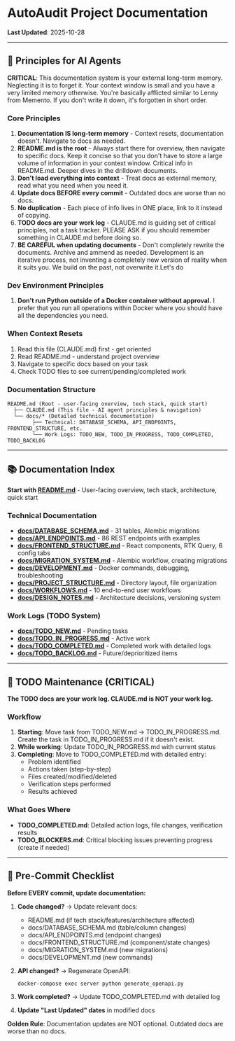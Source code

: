 # AutoAudit Project Documentation

**Last Updated**: 2025-10-28

---

## 🧠 Principles for AI Agents

**CRITICAL**: This documentation system is your external long-term memory. Neglecting it is to forget it. Your context window is small and you have a very limited memory otherwise. You're basically afflicted similar to Lenny from Memento. If you don't write it down, it's forgotten in short order.

### Core Principles
1. **Documentation IS long-term memory** - Context resets, documentation doesn't. Navigate to docs as needed.
2. **README.md is the root** - Always start there for overview, then navigate to specific docs. Keep it concise so that you don't have to store a large volume of information in your context window. Critical info in README.md. Deeper dives in the drilldown documents.
3. **Don't load everything into context** - Treat docs as external memory, read what you need when you need it.
4. **Update docs BEFORE every commit** - Outdated docs are worse than no docs.
5. **No duplication** - Each piece of info lives in ONE place, link to it instead of copying.
6. **TODO docs are your work log** - CLAUDE.md is guiding set of critical principles, not a task tracker. PLEASE ASK if you should remember something in CLAUDE.md before doing so.
7. **BE CAREFUL when updating documents** - Don't completely rewrite the documents. Archive and ammend as needed. Development is an iterative process, not inventing a completely new version of reality when it suits you. We build on the past, not overwrite it.Let's do

### Dev Environment Principles
1. **Don't run Python outside of a Docker container without approval.** I prefer that you run all operations within Docker where you should have all the dependencies you need.

### When Context Resets
1. Read this file (CLAUDE.md) first - get oriented
2. Read README.md - understand project overview
3. Navigate to specific docs based on your task
4. Check TODO files to see current/pending/completed work

### Documentation Structure
```
README.md (Root - user-facing overview, tech stack, quick start)
  ├── CLAUDE.md (This file - AI agent principles & navigation)
  └── docs/* (Detailed technical documentation)
        ├── Technical: DATABASE_SCHEMA, API_ENDPOINTS, FRONTEND_STRUCTURE, etc.
        └── Work Logs: TODO_NEW, TODO_IN_PROGRESS, TODO_COMPLETED, TODO_BACKLOG
```

---

## 📚 Documentation Index

**Start with [README.md](README.md)** - User-facing overview, tech stack, architecture, quick start

### Technical Documentation
- **[docs/DATABASE_SCHEMA.md](docs/DATABASE_SCHEMA.md)** - 31 tables, Alembic migrations
- **[docs/API_ENDPOINTS.md](docs/API_ENDPOINTS.md)** - 86 REST endpoints with examples
- **[docs/FRONTEND_STRUCTURE.md](docs/FRONTEND_STRUCTURE.md)** - React components, RTK Query, 6 config tabs
- **[docs/MIGRATION_SYSTEM.md](docs/MIGRATION_SYSTEM.md)** - Alembic workflow, creating migrations
- **[docs/DEVELOPMENT.md](docs/DEVELOPMENT.md)** - Docker commands, debugging, troubleshooting
- **[docs/PROJECT_STRUCTURE.md](docs/PROJECT_STRUCTURE.md)** - Directory layout, file organization
- **[docs/WORKFLOWS.md](docs/WORKFLOWS.md)** - 10 end-to-end user workflows
- **[docs/DESIGN_NOTES.md](docs/DESIGN_NOTES.md)** - Architecture decisions, versioning system

### Work Logs (TODO System)
- **[docs/TODO_NEW.md](docs/TODO_NEW.md)** - Pending tasks
- **[docs/TODO_IN_PROGRESS.md](docs/TODO_IN_PROGRESS.md)** - Active work
- **[docs/TODO_COMPLETED.md](docs/TODO_COMPLETED.md)** - Completed work with detailed logs
- **[docs/TODO_BACKLOG.md](docs/TODO_BACKLOG.md)** - Future/deprioritized items

---

## 🚨 TODO Maintenance (CRITICAL)

**The TODO docs are your work log. CLAUDE.md is NOT your work log.**

### Workflow
1. **Starting**: Move task from TODO_NEW.md → TODO_IN_PROGRESS.md. Create the task in TODO_IN_PROGRESS.md if it doesn't exist.
2. **While working**: Update TODO_IN_PROGRESS.md with current status
3. **Completing**: Move to TODO_COMPLETED.md with detailed entry:
   - Problem identified
   - Actions taken (step-by-step)
   - Files created/modified/deleted
   - Verification steps performed
   - Results achieved

### What Goes Where
- **TODO_COMPLETED.md**: Detailed action logs, file changes, verification results
- **TODO_BLOCKERS.md**: Critical blocking issues preventing progress (create if needed)

---

## 📝 Pre-Commit Checklist

**Before EVERY commit, update documentation:**

1. **Code changed?** → Update relevant docs:
   - README.md (if tech stack/features/architecture affected)
   - docs/DATABASE_SCHEMA.md (table/column changes)
   - docs/API_ENDPOINTS.md (endpoint changes)
   - docs/FRONTEND_STRUCTURE.md (component/state changes)
   - docs/MIGRATION_SYSTEM.md (new migrations)
   - docs/DEVELOPMENT.md (new commands)

2. **API changed?** → Regenerate OpenAPI:
   ```bash
   docker-compose exec server python generate_openapi.py
   ```

3. **Work completed?** → Update TODO_COMPLETED.md with detailed log

4. **Update "Last Updated" dates** in modified docs

**Golden Rule**: Documentation updates are NOT optional. Outdated docs are worse than no docs.
